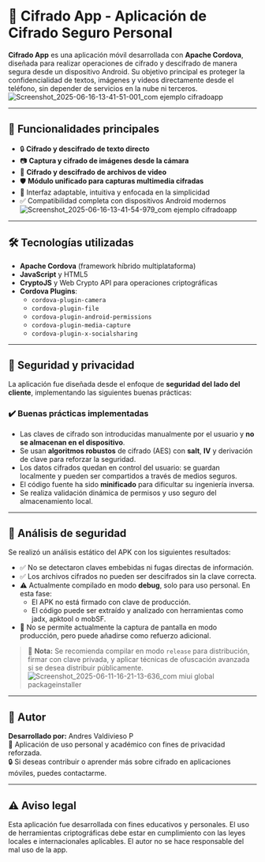 # 🔐 Cifrado App - Aplicación de Cifrado Seguro Personal

**Cifrado App** es una aplicación móvil desarrollada con **Apache Cordova**, diseñada para realizar operaciones de cifrado y descifrado de manera segura desde un dispositivo Android. Su objetivo principal es proteger la confidencialidad de textos, imágenes y videos directamente desde el teléfono, sin depender de servicios en la nube ni terceros.
![Screenshot_2025-06-16-13-41-51-001_com ejemplo cifradoapp](https://github.com/user-attachments/assets/b805e9f1-bb71-4394-970e-e23c7a5628ec)

---

## 📱 Funcionalidades principales

- 🔒 **Cifrado y descifrado de texto directo**
- 📷 **Captura y cifrado de imágenes desde la cámara**
- 🎥 **Cifrado y descifrado de archivos de video**
- 🛡️ **Módulo unificado para capturas multimedia cifradas**
- 🧩 Interfaz adaptable, intuitiva y enfocada en la simplicidad
- ✅ Compatibilidad completa con dispositivos Android modernos
![Screenshot_2025-06-16-13-41-54-979_com ejemplo cifradoapp](https://github.com/user-attachments/assets/d41b0c05-906a-4085-bf51-ff67e5ce24ac)

---

## 🛠️ Tecnologías utilizadas

- **Apache Cordova** (framework híbrido multiplataforma)
- **JavaScript** y HTML5
- **CryptoJS** y Web Crypto API para operaciones criptográficas
- **Cordova Plugins**:
  - `cordova-plugin-camera`
  - `cordova-plugin-file`
  - `cordova-plugin-android-permissions`
  - `cordova-plugin-media-capture`
  - `cordova-plugin-x-socialsharing`

---

## 🔐 Seguridad y privacidad

La aplicación fue diseñada desde el enfoque de **seguridad del lado del cliente**, implementando las siguientes buenas prácticas:

### ✔️ Buenas prácticas implementadas

- Las claves de cifrado son introducidas manualmente por el usuario y **no se almacenan en el dispositivo**.
- Se usan **algoritmos robustos** de cifrado (AES) con **salt**, **IV** y derivación de clave para reforzar la seguridad.
- Los datos cifrados quedan en control del usuario: se guardan localmente y pueden ser compartidos a través de medios seguros.
- El código fuente ha sido **minificado** para dificultar su ingeniería inversa.
- Se realiza validación dinámica de permisos y uso seguro del almacenamiento local.

---

## 🧪 Análisis de seguridad

Se realizó un análisis estático del APK con los siguientes resultados:

- ✅ No se detectaron claves embebidas ni fugas directas de información.
- ✅ Los archivos cifrados no pueden ser descifrados sin la clave correcta.
- ⚠️ Actualmente compilado en modo **debug**, solo para uso personal. En esta fase:
  - El APK no está firmado con clave de producción.
  - El código puede ser extraído y analizado con herramientas como jadx, apktool o mobSF.
- 🧩 No se permite actualmente la captura de pantalla en modo producción, pero puede añadirse como refuerzo adicional.

> 📌 **Nota:** Se recomienda compilar en modo `release` para distribución, firmar con clave privada, y aplicar técnicas de ofuscación avanzada si se desea distribuir públicamente.
![Screenshot_2025-06-11-16-21-13-636_com miui global packageinstaller](https://github.com/user-attachments/assets/1076f6ea-838a-4a49-a7d1-5a55009a431f)

---

## 👤 Autor

**Desarrollado por:** Andres Valdivieso P  
📍 Aplicación de uso personal y académico con fines de privacidad reforzada.  
🔒 Si deseas contribuir o aprender más sobre cifrado en aplicaciones móviles, puedes contactarme.

---

## ⚠️ Aviso legal

Esta aplicación fue desarrollada con fines educativos y personales. El uso de herramientas criptográficas debe estar en cumplimiento con las leyes locales e internacionales aplicables. El autor no se hace responsable del mal uso de la app.

